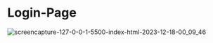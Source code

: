 # Login-Page

![screencapture-127-0-0-1-5500-index-html-2023-12-18-00_09_46](https://github.com/Krisheditz03/Login-Page/assets/135522095/865393e8-5b35-491e-8d2c-807a292d0888)
